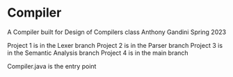 # Compiler
A Compiler built for Design of Compilers class
Anthony Gandini Spring 2023

Project 1 is in the Lexer branch
Project 2 is in the Parser branch
Project 3 is in the Semantic Analysis branch
Project 4 is in the main branch

Compiler.java is the entry point